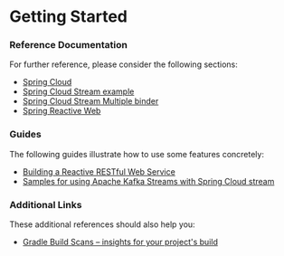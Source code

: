 # Getting Started

### Reference Documentation
For further reference, please consider the following sections:

* [Spring Cloud](https://github.com/spring-cloud/spring-cloud-stream-samples)
* [Spring Cloud Stream example](https://github.com/edzamo13/stream-data/tree/main/apache-kafka/apache-Kafka-cloud-stream)
* [Spring Cloud Stream Multiple binder](https://github.com/edzamo13/stream-data/tree/main/apache-kafka/apache-kafka-cloud-stream-multi-binder)
* [Spring Reactive Web](https://docs.spring.io/spring-boot/docs/3.2.5/reference/htmlsingle/index.html#web.reactive)


### Guides
The following guides illustrate how to use some features concretely:

* [Building a Reactive RESTful Web Service](https://spring.io/guides/gs/reactive-rest-service/)
* [Samples for using Apache Kafka Streams with Spring Cloud stream](https://github.com/spring-cloud/spring-cloud-stream-samples/tree/master/kafka-streams-samples)

### Additional Links
These additional references should also help you:

* [Gradle Build Scans – insights for your project's build](https://scans.gradle.com#gradle)

